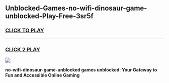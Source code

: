 
## Unblocked-Games-no-wifi-dinosaur-game-unblocked-Play-Free-3sr5f
<h3>
<a href="https://premium76.site?title=no-wifi-dinosaur-game-unblocked&ref=22A">CLICK TO PLAY</a></h3>
<hr>

<h3>
<a href="https://premium76.site?title=no-wifi-dinosaur-game-unblocked&ref=22A">CLICK 2 PLAY</a>
  
</h3>

<a href="https://premium76.site?title=no-wifi-dinosaur-game-unblocked&ref=22A"><img src="https://clearcache.store/games.png"></a>


**no-wifi-dinosaur-game-unblocked games unblocked: Your Gateway to Fun and Accessible Online Gaming**
